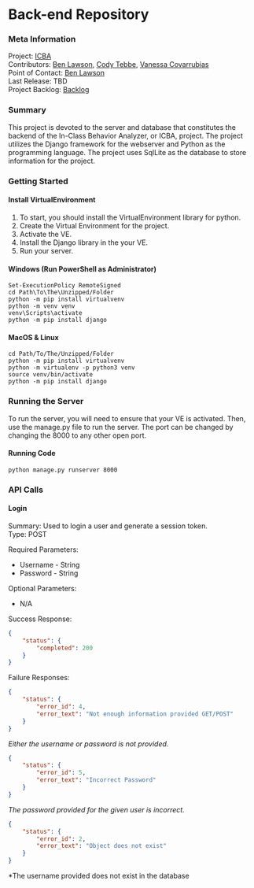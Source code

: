 # Back-end Repository

### Meta Information
Project: [ICBA](https://github.com/Tebbee/In-Class-Behavior-Analyzer)  
Contributors: [Ben Lawson](https://github.com/KarlMarx4701), [Cody Tebbe](https://github.com/Tebbee), [Vanessa Covarrubias](https://github.com/VanessaC97)  
Point of Contact: [Ben Lawson](mailto:bklawson@bsu.edu)  
Last Release: TBD  
Project Backlog: [Backlog](https://github.com/Tebbee/In-Class-Behavior-Analyzer/projects/3)

### Summary
This project is devoted to the server and database that constitutes the backend of the
In-Class Behavior Analyzer, or ICBA, project. The project utilizes the Django framework 
for the webserver and Python as the programming language. The project uses SqlLite as the
database to store information for the project.

### Getting Started
#### Install VirtualEnvironment
1. To start, you should install the VirtualEnvironment library for python.
2. Create the Virtual Environment for the project.
3. Activate the VE.
4. Install the Django library in the your VE.
5. Run your server.

#### Windows (Run PowerShell as Administrator)
```
Set-ExecutionPolicy RemoteSigned
cd Path\To\The\Unzipped/Folder
python -m pip install virtualvenv
python -m venv venv
venv\Scripts\activate
python -m pip install django
```

#### MacOS & Linux
```
cd Path/To/The/Unzipped/Folder
python -m pip install virtualvenv
python -m virtualenv -p python3 venv
source venv/bin/activate
python -m pip install django
```

### Running the Server
To run the server, you will need to ensure that your VE is activated. 
Then, use the manage.py file to run the server. The port can be changed by changing the 8000 to any other open port.
#### Running Code
```
python manage.py runserver 8000
```
### API Calls
#### Login
Summary: Used to login a user and generate a session token.  
Type: POST  

Required Parameters:  
- Username - String
- Password - String

Optional Parameters:
- N/A  

Success Response:
```json
{
    "status": {
        "completed": 200
    }
}
```

Failure Responses:
```json
{
    "status": {
        "error_id": 4,
        "error_text": "Not enough information provided GET/POST"
    }
}
```
*Either the username or password is not provided.*
```json
{
    "status": {
        "error_id": 5,
        "error_text": "Incorrect Password"
    }
}
``` 
*The password provided for the given user is incorrect.*
```json
{
    "status": {
        "error_id": 2,
        "error_text": "Object does not exist"
    }
}
```
*The username provided does not exist in the database